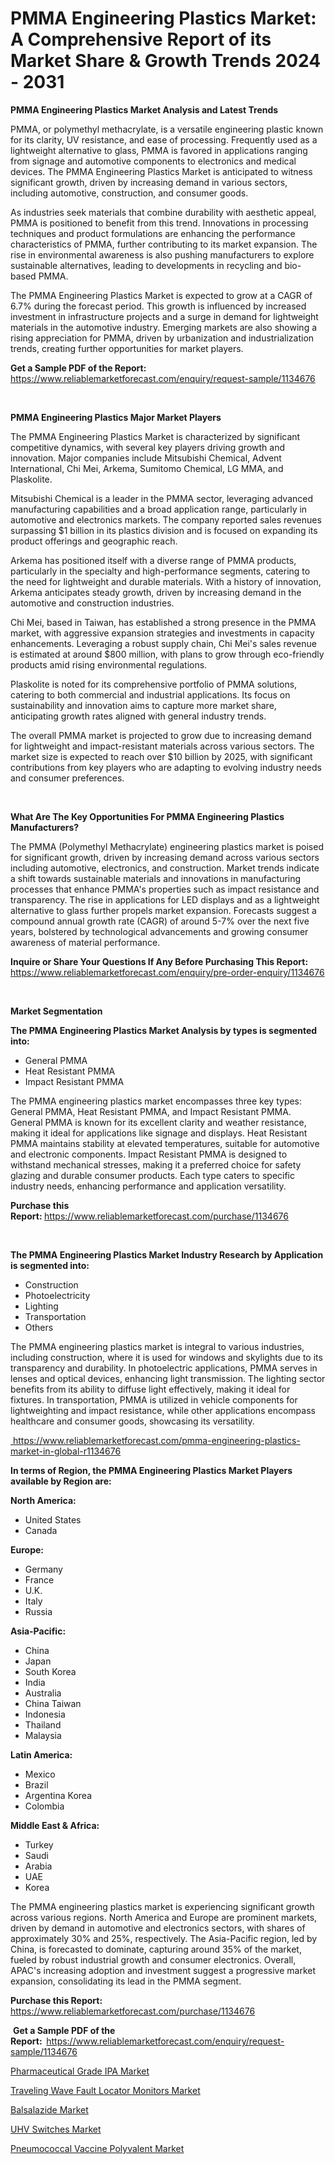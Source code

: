 <p><h1>PMMA Engineering Plastics Market: A Comprehensive Report of its Market Share & Growth Trends 2024 - 2031</h1></p><p><strong>PMMA Engineering Plastics Market Analysis and Latest Trends</strong></p>
<p><p>PMMA, or polymethyl methacrylate, is a versatile engineering plastic known for its clarity, UV resistance, and ease of processing. Frequently used as a lightweight alternative to glass, PMMA is favored in applications ranging from signage and automotive components to electronics and medical devices. The PMMA Engineering Plastics Market is anticipated to witness significant growth, driven by increasing demand in various sectors, including automotive, construction, and consumer goods.</p><p>As industries seek materials that combine durability with aesthetic appeal, PMMA is positioned to benefit from this trend. Innovations in processing techniques and product formulations are enhancing the performance characteristics of PMMA, further contributing to its market expansion. The rise in environmental awareness is also pushing manufacturers to explore sustainable alternatives, leading to developments in recycling and bio-based PMMA.</p><p>The PMMA Engineering Plastics Market is expected to grow at a CAGR of 6.7% during the forecast period. This growth is influenced by increased investment in infrastructure projects and a surge in demand for lightweight materials in the automotive industry. Emerging markets are also showing a rising appreciation for PMMA, driven by urbanization and industrialization trends, creating further opportunities for market players.</p></p>
<p><strong>Get a Sample PDF of the Report:&nbsp;</strong> <a href="https://www.reliablemarketforecast.com/enquiry/request-sample/1134676?utm_campaign=1129&utm_medium=2&utm_source=Github&utm_content=ia&utm_term=08102024&utm_id=pmma-engineering-plastics">https://www.reliablemarketforecast.com/enquiry/request-sample/1134676</a></p>
<p>&nbsp;</p>
<p><strong>PMMA Engineering Plastics Major Market Players</strong></p>
<p><p>The PMMA Engineering Plastics Market is characterized by significant competitive dynamics, with several key players driving growth and innovation. Major companies include Mitsubishi Chemical, Advent International, Chi Mei, Arkema, Sumitomo Chemical, LG MMA, and Plaskolite. </p><p>Mitsubishi Chemical is a leader in the PMMA sector, leveraging advanced manufacturing capabilities and a broad application range, particularly in automotive and electronics markets. The company reported sales revenues surpassing $1 billion in its plastics division and is focused on expanding its product offerings and geographic reach.</p><p>Arkema has positioned itself with a diverse range of PMMA products, particularly in the specialty and high-performance segments, catering to the need for lightweight and durable materials. With a history of innovation, Arkema anticipates steady growth, driven by increasing demand in the automotive and construction industries.</p><p>Chi Mei, based in Taiwan, has established a strong presence in the PMMA market, with aggressive expansion strategies and investments in capacity enhancements. Leveraging a robust supply chain, Chi Mei's sales revenue is estimated at around $800 million, with plans to grow through eco-friendly products amid rising environmental regulations.</p><p>Plaskolite is noted for its comprehensive portfolio of PMMA solutions, catering to both commercial and industrial applications. Its focus on sustainability and innovation aims to capture more market share, anticipating growth rates aligned with general industry trends.</p><p>The overall PMMA market is projected to grow due to increasing demand for lightweight and impact-resistant materials across various sectors. The market size is expected to reach over $10 billion by 2025, with significant contributions from key players who are adapting to evolving industry needs and consumer preferences.</p></p>
<p>&nbsp;</p>
<p><strong>What Are The Key Opportunities For PMMA Engineering Plastics Manufacturers?</strong></p>
<p><p>The PMMA (Polymethyl Methacrylate) engineering plastics market is poised for significant growth, driven by increasing demand across various sectors including automotive, electronics, and construction. Market trends indicate a shift towards sustainable materials and innovations in manufacturing processes that enhance PMMA's properties such as impact resistance and transparency. The rise in applications for LED displays and as a lightweight alternative to glass further propels market expansion. Forecasts suggest a compound annual growth rate (CAGR) of around 5-7% over the next five years, bolstered by technological advancements and growing consumer awareness of material performance.</p></p>
<p><strong>Inquire or Share Your Questions If Any Before Purchasing This Report:</strong> <a href="https://www.reliablemarketforecast.com/enquiry/pre-order-enquiry/1134676?utm_campaign=1129&utm_medium=2&utm_source=Github&utm_content=ia&utm_term=08102024&utm_id=pmma-engineering-plastics">https://www.reliablemarketforecast.com/enquiry/pre-order-enquiry/1134676</a></p>
<p>&nbsp;</p>
<p><strong>Market Segmentation</strong></p>
<p><strong>The PMMA Engineering Plastics Market Analysis by types is segmented into:</strong></p>
<p><ul><li>General PMMA</li><li>Heat Resistant PMMA</li><li>Impact Resistant PMMA</li></ul></p>
<p><p>The PMMA engineering plastics market encompasses three key types: General PMMA, Heat Resistant PMMA, and Impact Resistant PMMA. General PMMA is known for its excellent clarity and weather resistance, making it ideal for applications like signage and displays. Heat Resistant PMMA maintains stability at elevated temperatures, suitable for automotive and electronic components. Impact Resistant PMMA is designed to withstand mechanical stresses, making it a preferred choice for safety glazing and durable consumer products. Each type caters to specific industry needs, enhancing performance and application versatility.</p></p>
<p><strong>Purchase this Report:&nbsp;</strong><a href="https://www.reliablemarketforecast.com/purchase/1134676?utm_campaign=1129&utm_medium=2&utm_source=Github&utm_content=ia&utm_term=08102024&utm_id=pmma-engineering-plastics">https://www.reliablemarketforecast.com/purchase/1134676</a></p>
<p>&nbsp;</p>
<p><strong>The PMMA Engineering Plastics Market Industry Research by Application is segmented into:</strong></p>
<p><ul><li>Construction</li><li>Photoelectricity</li><li>Lighting</li><li>Transportation</li><li>Others</li></ul></p>
<p><p>The PMMA engineering plastics market is integral to various industries, including construction, where it is used for windows and skylights due to its transparency and durability. In photoelectric applications, PMMA serves in lenses and optical devices, enhancing light transmission. The lighting sector benefits from its ability to diffuse light effectively, making it ideal for fixtures. In transportation, PMMA is utilized in vehicle components for lightweighting and impact resistance, while other applications encompass healthcare and consumer goods, showcasing its versatility.</p></p>
<p><a href="https://www.reliablemarketforecast.com/pmma-engineering-plastics-market-in-global-r1134676?utm_campaign=1129&utm_medium=2&utm_source=Github&utm_content=ia&utm_term=08102024&utm_id=pmma-engineering-plastics">&nbsp;https://www.reliablemarketforecast.com/pmma-engineering-plastics-market-in-global-r1134676</a></p>
<p><strong>In terms of Region, the PMMA Engineering Plastics Market Players available by Region are:</strong></p>
<p>
    <p> <strong> North America: </strong>
        <ul>
            <li>United States</li>
            <li>Canada</li>
        </ul>
        </p> 
    <p> <strong> Europe: </strong>
        <ul>
            <li>Germany</li>
            <li>France</li>
            <li>U.K.</li>
            <li>Italy</li>
            <li>Russia</li>
        </ul>
        </p> 
    <p> <strong> Asia-Pacific: </strong>
        <ul>
            <li>China</li>
            <li>Japan</li>
            <li>South Korea</li>
            <li>India</li>
            <li>Australia</li>
            <li>China Taiwan</li>
            <li>Indonesia</li>
            <li>Thailand</li>
            <li>Malaysia</li>
        </ul>
        </p> 
    <p> <strong> Latin America: </strong>
        <ul>
            <li>Mexico</li>
            <li>Brazil</li>
            <li>Argentina Korea</li>
            <li>Colombia</li>
        </ul>
        </p> 
    <p> <strong> Middle East & Africa: </strong>
        <ul>
            <li>Turkey</li>
            <li>Saudi</li>
            <li>Arabia</li>
            <li>UAE</li>
            <li>Korea</li>
        </ul>
    </p>
    </p>
<p><p>The PMMA engineering plastics market is experiencing significant growth across various regions. North America and Europe are prominent markets, driven by demand in automotive and electronics sectors, with shares of approximately 30% and 25%, respectively. The Asia-Pacific region, led by China, is forecasted to dominate, capturing around 35% of the market, fueled by robust industrial growth and consumer electronics. Overall, APAC's increasing adoption and investment suggest a progressive market expansion, consolidating its lead in the PMMA segment.</p></p>
<p><strong>Purchase this Report: </strong><a href="https://www.reliablemarketforecast.com/purchase/1134676?utm_campaign=1129&utm_medium=2&utm_source=Github&utm_content=ia&utm_term=08102024&utm_id=pmma-engineering-plastics">https://www.reliablemarketforecast.com/purchase/1134676</a></p>
<p>&nbsp;<strong>Get a Sample PDF of the Report:&nbsp;&nbsp;</strong><a href="https://www.reliablemarketforecast.com/enquiry/request-sample/1134676?utm_campaign=1129&utm_medium=2&utm_source=Github&utm_content=ia&utm_term=08102024&utm_id=pmma-engineering-plastics">https://www.reliablemarketforecast.com/enquiry/request-sample/1134676</a></p>
<p><strong></strong></p>
<p><p><a href="https://github.com/GroverBarry/Market-Research-Report-List-7/blob/main/pharmaceutical-grade-ipa-market.md?utm_campaign=1129&utm_medium=2&utm_source=Github&utm_content=ia&utm_term=08102024&utm_id=pmma-engineering-plastics">Pharmaceutical Grade IPA Market</a></p><p><a href="https://issuu.com/reportprime-2/docs/traveling-wave-fault-locator-monito_a1ec05571c9632?utm_campaign=1129&utm_medium=2&utm_source=Github&utm_content=ia&utm_term=08102024&utm_id=pmma-engineering-plastics">Traveling Wave Fault Locator Monitors Market</a></p><p><a href="https://www.linkedin.com/pulse/balsalazide-market-revolution-2024-2031-trends-shaping-9iazf?utm_campaign=1129&utm_medium=2&utm_source=Github&utm_content=ia&utm_term=08102024&utm_id=pmma-engineering-plastics">Balsalazide Market</a></p><p><a href="https://issuu.com/reportprime-2/docs/uhv-switches-market-size-2030.pptx_b59a0c321f3cac?utm_campaign=1129&utm_medium=2&utm_source=Github&utm_content=ia&utm_term=08102024&utm_id=pmma-engineering-plastics">UHV Switches Market</a></p><p><a href="https://www.linkedin.com/pulse/future-ready-strategic-insights-global-pneumococcal-vaccine-y6gcf?utm_campaign=1129&utm_medium=2&utm_source=Github&utm_content=ia&utm_term=08102024&utm_id=pmma-engineering-plastics">Pneumococcal Vaccine Polyvalent Market</a></p></p>